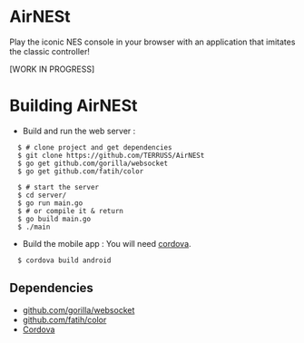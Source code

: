 # AirNESt
Play the iconic NES console in your browser with an application that imitates the classic controller!

[WORK IN PROGRESS]

Building AirNESt
================

- Build and run the web server :
```
  $ # clone project and get dependencies
  $ git clone https://github.com/TERRUSS/AirNESt
  $ go get github.com/gorilla/websocket
  $ go get github.com/fatih/color

  $ # start the server
  $ cd server/
  $ go run main.go
  $ # or compile it & return
  $ go build main.go
  $ ./main
```

- Build the mobile app :
You will need [cordova](https://cordova.apache.org).
```
  $ cordova build android
```

Dependencies
------------
* [github.com/gorilla/websocket](https://github.com/gorilla/websocket)
* [github.com/fatih/color](https://github.com/fatih/color)
* [Cordova](https://cordova.apache.org)

